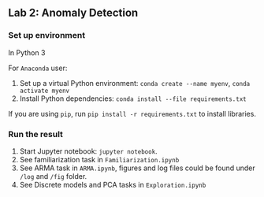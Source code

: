 ## Lab 2: Anomaly Detection

### Set up environment

In Python 3

For `Anaconda` user:
1. Set up a virtual Python environment: `conda create --name myenv`, `conda activate myenv`
2. Install Python dependencies: `conda install --file requirements.txt`

If you are using `pip`, run `pip install -r requirements.txt` to install libraries.

### Run the result
1. Start Jupyter notebook: `jupyter notebook`.
2. See familiarization task in `Familiarization.ipynb`
3. See ARMA task in `ARMA.ipynb`, figures and log files could be found under `/log` and `/fig` folder.
4. See Discrete models and PCA tasks in `Exploration.ipynb`

